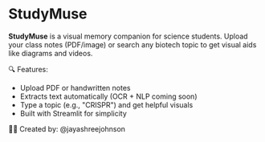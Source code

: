 # StudyMuse

**StudyMuse** is a visual memory companion for science students. Upload your class notes (PDF/image) or search any biotech topic to get visual aids like diagrams and videos.

🔍 Features:
- Upload PDF or handwritten notes
- Extracts text automatically (OCR + NLP coming soon)
- Type a topic (e.g., "CRISPR") and get helpful visuals
- Built with Streamlit for simplicity

👩‍🔬 Created by: @jayashreejohnson 
